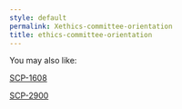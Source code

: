 ```yaml
---
style: default
permalink: Xethics-committee-orientation
title: ethics-committee-orientation
---
```

You may also like:

[SCP-1608](http://scp-wiki.net/scp-1608)

[SCP-2900](http://scp-wiki.net/scp-2900)
